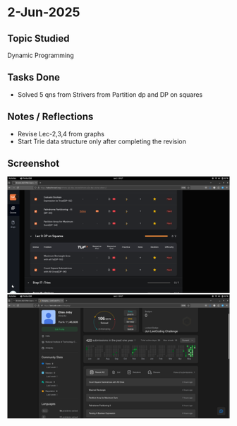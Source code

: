 # 2-Jun-2025

## Topic Studied
Dynamic Programming

## Tasks Done

- Solved 5 qns from Strivers from Partition dp and DP on squares

## Notes / Reflections
- Revise Lec-2,3,4 from graphs
- Start Trie data structure only after completing the revision

## Screenshot
![Profile Leetcode/Striver](../screenshots/26.1.png)
![Profile Leetcode/Striver](../screenshots/26.2.png)
